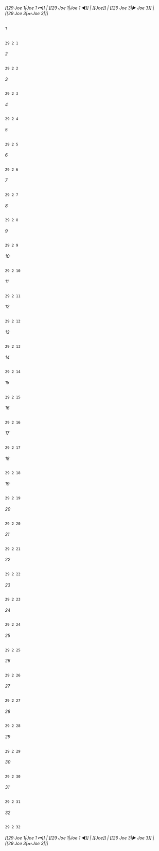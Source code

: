 
###### [[29 Joe 1|Joe 1 ⏮]] | [[29 Joe 1|Joe 1 ◀]] | [[Joe]] | [[29 Joe 3|▶ Joe 3]] | [[29 Joe 3|⏭ Joe 3|]]

###### 1
``` verse
29 2 1 
```
###### 2
``` verse
29 2 2 
```
###### 3
``` verse
29 2 3 
```
###### 4
``` verse
29 2 4 
```
###### 5
``` verse
29 2 5 
```
###### 6
``` verse
29 2 6 
```
###### 7
``` verse
29 2 7 
```
###### 8
``` verse
29 2 8 
```
###### 9
``` verse
29 2 9 
```
###### 10
``` verse
29 2 10 
```
###### 11
``` verse
29 2 11 
```
###### 12
``` verse
29 2 12 
```
###### 13
``` verse
29 2 13 
```
###### 14
``` verse
29 2 14 
```
###### 15
``` verse
29 2 15 
```
###### 16
``` verse
29 2 16 
```
###### 17
``` verse
29 2 17 
```
###### 18
``` verse
29 2 18 
```
###### 19
``` verse
29 2 19 
```
###### 20
``` verse
29 2 20 
```
###### 21
``` verse
29 2 21 
```
###### 22
``` verse
29 2 22 
```
###### 23
``` verse
29 2 23 
```
###### 24
``` verse
29 2 24 
```
###### 25
``` verse
29 2 25 
```
###### 26
``` verse
29 2 26 
```
###### 27
``` verse
29 2 27 
```
###### 28
``` verse
29 2 28 
```
###### 29
``` verse
29 2 29 
```
###### 30
``` verse
29 2 30 
```
###### 31
``` verse
29 2 31 
```
###### 32
``` verse
29 2 32 
```

###### [[29 Joe 1|Joe 1 ⏮]] | [[29 Joe 1|Joe 1 ◀]] | [[Joe]] | [[29 Joe 3|▶ Joe 3]] | [[29 Joe 3|⏭ Joe 3|]]


